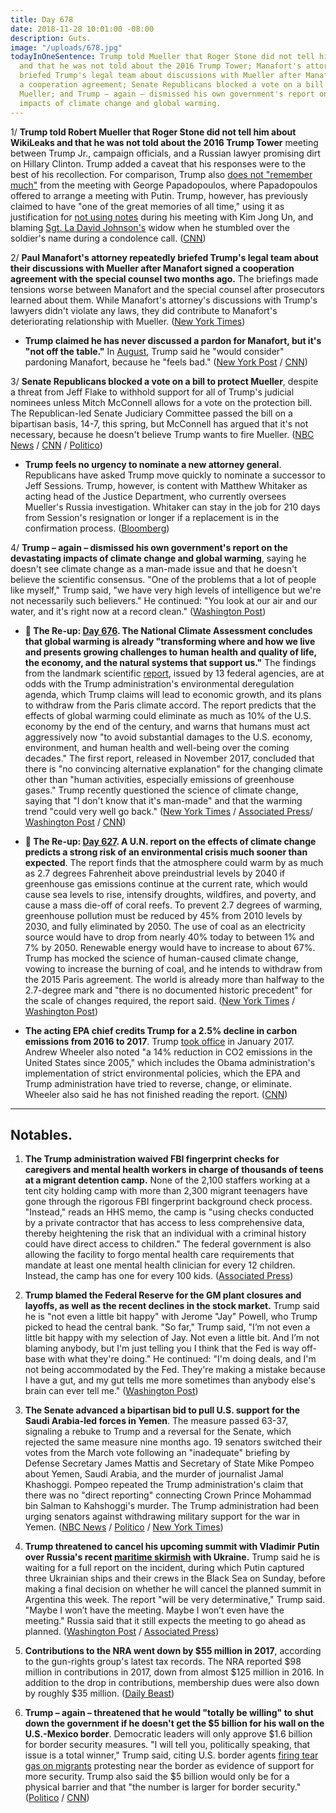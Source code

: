 ```yaml
---
title: Day 678
date: 2018-11-28 10:01:00 -08:00
description: Guts.
image: "/uploads/678.jpg"
todayInOneSentence: Trump told Mueller that Roger Stone did not tell him about WikiLeaks
  and that he was not told about the 2016 Trump Tower; Manafort's attorney repeatedly
  briefed Trump's legal team about discussions with Mueller after Manafort signed
  a cooperation agreement; Senate Republicans blocked a vote on a bill to protect
  Mueller; and Trump – again – dismissed his own government's report on the devastating
  impacts of climate change and global warming.
---
```


1/ **Trump told Robert Mueller that Roger Stone did not tell him about WikiLeaks and that he was not told about the 2016 Trump Tower** meeting between Trump Jr., campaign officials, and a Russian lawyer promising dirt on Hillary Clinton. Trump added a caveat that his responses were to the best of his recollection. For comparison, Trump also [does not "remember much"](https://whatthefuckjusthappenedtoday.com/2017/11/03/day-288/#1-trump-does-not-remember-much-from) from the meeting with George Papadopoulos, where Papadopoulos offered to arrange a meeting with Putin. Trump, however, has previously claimed to have "one of the great memories of all time," using it as justification for [not using notes](https://whatthefuckjusthappenedtoday.com/2018/06/12/day-509/#trump-didnt-use-notes-for-his-meetin) during his meeting with Kim Jong Un, and blaming  [Sgt. La David Johnson's](https://whatthefuckjusthappenedtoday.com/2017/10/26/day-280/#7-trump-said-the-soldiers-widow-must) widow when he stumbled over the soldier's name during a condolence call. ([CNN](https://www.cnn.com/2018/11/28/politics/trump-mueller-answers-wikileaks-trump-tower/index.html))

2/ **Paul Manafort's attorney repeatedly briefed Trump's legal team about their discussions with Mueller after Manafort signed a cooperation agreement with the special counsel two months ago.** The briefings made tensions worse between Manafort and the special counsel after prosecutors learned about them. While Manafort's attorney's discussions with Trump's lawyers didn't violate any laws, they did contribute to Manafort's deteriorating relationship with Mueller. ([New York Times](https://www.nytimes.com/2018/11/27/us/politics/manafort-lawyer-trump-cooperation.html))

* **Trump claimed he has never discussed a pardon for Manafort, but it's "not off the table."** In [August](https://whatthefuckjusthappenedtoday.com/2018/08/23/day-581/#1-trump-would-consider-pardoning-pau), Trump said he "would consider" pardoning Manafort, because he "feels bad." ([New York Post](https://nypost.com/2018/11/28/trump-says-pardon-for-paul-manafort-still-a-possibility/) / [CNN](https://www.cnn.com/2018/11/28/politics/ny-post-trump-manafort-pardon-on-the-table/index.html))

3/ **Senate Republicans blocked a vote on a bill to protect Mueller**, despite a threat from Jeff Flake to withhold support for all of Trump's judicial nominees unless Mitch McConnell allows for a vote on the protection bill. The Republican-led Senate Judiciary Committee passed the bill on a bipartisan basis, 14-7, this spring, but McConnell has argued that it's not necessary, because he doesn't believe Trump wants to fire Mueller. ([NBC News](https://www.nbcnews.com/politics/congress/mcconnell-senate-republicans-block-vote-mueller-protection-bill-n941291) / [CNN](https://www.cnn.com/2018/11/28/politics/mueller-protection-bill-blocked/index.html) / [Politico](https://www.politico.com/story/2018/11/28/mueller-bill-senate-mcconnell-1023314))

* **Trump feels no urgency to nominate a new attorney general**. Republicans have asked Trump move quickly to nominate a successor to Jeff Sessions. Trump, however, is content with Matthew Whitaker as acting head of the Justice Department, who currently oversees Mueller's Russia investigation. Whitaker can stay in the job for 210 days from Session's resignation or longer if a replacement is in the confirmation process. ([Bloomberg](https://www.bloomberg.com/news/articles/2018-11-28/trump-is-said-to-feel-no-urgency-to-choose-new-attorney-general))

4/ **Trump – again – dismissed his own government's report on the devastating impacts of climate change and global warming**, saying he doesn't see climate change as a man-made issue and that he doesn't believe the scientific consensus. "One of the problems that a lot of people like myself," Trump said, "we have very high levels of intelligence but we're not necessarily such believers." He continued: "You look at our air and our water, and it's right now at a record clean." ([Washington Post](https://www.washingtonpost.com/politics/trump-slams-fed-chair-questions-climate-change-and-threatens-to-cancel-putin-meeting-in-wide-ranging-interview-with-the-post/2018/11/27/4362fae8-f26c-11e8-aeea-b85fd44449f5_story.html?utm_term=.8f15faf71a0b))

* **📌 The Re-up: [Day 676](https://whatthefuckjusthappenedtoday.com/2018/11/26/day-676/#1-the-national-climate-assessment-co). The National Climate Assessment concludes that global warming is already "transforming where and how we live and presents growing challenges to human health and quality of life, the economy, and the natural systems that support us."** The findings from the landmark scientific [report](https://nca2018.globalchange.gov/), issued by 13 federal agencies, are at odds with the Trump administration's environmental deregulation agenda, which Trump claims will lead to economic growth, and its plans to withdraw from the Paris climate accord. The report predicts that the effects of global warming could eliminate as much as 10% of the U.S. economy by the end of the century, and warns that humans must act aggressively now "to avoid substantial damages to the U.S. economy, environment, and human health and well-being over the coming decades." The first report, released in November 2017, concluded that there is "no convincing alternative explanation" for the changing climate other than "human activities, especially emissions of greenhouse gases." Trump recently questioned the science of climate change, saying that "I don't know that it's man-made" and that the warming trend "could very well go back." ([New York Times](https://www.nytimes.com/2018/11/23/climate/us-climate-report.html) / [Associated Press](https://apnews.com/f9732784135c4f4a8963daff79e2583e)/ [Washington Post](https://www.washingtonpost.com/energy-environment/2018/11/23/major-trump-administration-climate-report-says-damages-are-intensifying-across-country/) / [CNN](https://www.cnn.com/2018/11/23/health/climate-change-report-bn/index.html))

* **📌 The Re-up: [Day 627](https://whatthefuckjusthappenedtoday.com/2018/10/08/day-627/). A U.N. report on the effects of climate change predicts a strong risk of an environmental crisis much sooner than expected**. The report finds that the atmosphere could warm by as much as 2.7 degrees Fahrenheit above preindustrial levels by 2040 if greenhouse gas emissions continue at the current rate, which would cause sea levels to rise, intensify droughts, wildfires, and poverty, and cause a mass die-off of coral reefs. To prevent 2.7 degrees of warming, greenhouse pollution must be reduced by 45% from 2010 levels by 2030, and fully eliminated by 2050. The use of coal as an electricity source would have to drop from nearly 40% today to between 1% and 7% by 2050. Renewable energy would have to increase to about 67%. Trump has mocked the science of human-caused climate change, vowing to increase the burning of coal, and he intends to withdraw from the 2015 Paris agreement. The world is already more than halfway to the 2.7-degree mark and "there is no documented historic precedent" for the scale of changes required, the report said. ([New York Times](https://www.nytimes.com/2018/10/07/climate/ipcc-climate-report-2040.html) / [Washington Post](https://www.washingtonpost.com/energy-environment/2018/10/08/world-has-only-years-get-climate-change-under-control-un-scientists-say/))

* **The acting EPA chief credits Trump for a 2.5% decline in carbon emissions from 2016 to 2017**. Trump [took office](https://whatthefuckjusthappenedtoday.com/2017/01/20/Day-1/) in January 2017. Andrew Wheeler also noted "a 14% reduction in CO2 emissions in the United States since 2005," which includes the Obama administration's implementation of strict environmental policies, which the EPA and Trump administration have tried to reverse, change, or eliminate. Wheeler also said he has not finished reading the report. ([CNN](https://www.cnn.com/2018/11/28/politics/epa-administrator-climate-report/index.html))

---

## Notables.

1. **The Trump administration waived FBI fingerprint checks for caregivers and mental health workers in charge of thousands of teens at a migrant detention camp.** None of the 2,100 staffers working at a tent city holding camp with more than 2,300 migrant teenagers have gone through the rigorous FBI fingerprint background check process. "Instead," reads an HHS memo, the camp is "using checks conducted by a private contractor that has access to less comprehensive data, thereby heightening the risk that an individual with a criminal history could have direct access to children." The federal government is also allowing the facility to forgo mental health care requirements that mandate at least one mental health clinician for every 12 children. Instead, the camp has one for every 100 kids. ([Associated Press](https://apnews.com/0c62b088c27147b0a6055d1e8394a3af))

2. **Trump blamed the Federal Reserve for the GM plant closures and layoffs, as well as the recent declines in the stock market.** Trump said he is "not even a little bit happy" with Jerome "Jay" Powell, who Trump picked to head the central bank. "So far," Trump said, "I’m not even a little bit happy with my selection of Jay. Not even a little bit. And I’m not blaming anybody, but I'm just telling you I think that the Fed is way off-base with what they're doing." He continued: "I'm doing deals, and I'm not being accommodated by the Fed. They're making a mistake because I have a gut, and my gut tells me more sometimes than anybody else's brain can ever tell me." ([Washington Post](https://www.washingtonpost.com/politics/trump-slams-fed-chair-questions-climate-change-and-threatens-to-cancel-putin-meeting-in-wide-ranging-interview-with-the-post/2018/11/27/4362fae8-f26c-11e8-aeea-b85fd44449f5_story.html?utm_term=.8f15faf71a0b))

3. **The Senate advanced a bipartisan bid to pull U.S. support for the Saudi Arabia-led forces in Yemen**. The measure passed 63-37, signaling a rebuke to Trump and a reversal for the Senate, which rejected the same measure nine months ago. 19 senators switched their votes from the March vote following an "inadequate" briefing by Defense Secretary James Mattis and Secretary of State Mike Pompeo about Yemen, Saudi Arabia, and the murder of journalist Jamal Khashoggi. Pompeo repeated the Trump administration's claim that there was no "direct reporting" connecting Crown Prince Mohammad bin Salman to Kahshoggi's murder. The Trump administration had been urging senators against withdrawing military support for the war in Yemen. ([NBC News](https://www.nbcnews.com/politics/congress/after-inadequate-briefing-saudi-arabia-senate-advances-bill-end-u-n941386) / [Politico](https://www.politico.com/story/2018/11/28/pompeo-khashoggi-saudi-crown-prince-1023850) / [New York Times](https://www.nytimes.com/2018/11/28/us/politics/trump-saudi-arabia-yemen.html))

4. **Trump threatened to cancel his upcoming summit with Vladimir Putin over Russia's recent [maritime skirmish](https://www.washingtonpost.com/world/europe/russia-shrugs-off-western-pressure-over-black-sea-incident-with-ukraine/2018/11/27/308a2df0-f245-11e8-99c2-cfca6fcf610c_story.html?utm_term=.036b21ea8425) with Ukraine.** Trump said he is waiting for a full report on the incident, during which Putin captured three Ukrainian ships and their crews in the Black Sea on Sunday, before making a final decision on whether he will cancel the planned summit in Argentina this week. The report "will be very determinative," Trump said. "Maybe I won’t have the meeting. Maybe I won’t even have the meeting." Russia said that it still expects the meeting to go ahead as planned. ([Washington Post](https://www.washingtonpost.com/politics/trump-slams-fed-chair-questions-climate-change-and-threatens-to-cancel-putin-meeting-in-wide-ranging-interview-with-the-post/2018/11/27/4362fae8-f26c-11e8-aeea-b85fd44449f5_story.html?utm_term=.8f15faf71a0b) / [Associated Press](https://apnews.com/17f1ff79b09e411b9b6a85b00afbe618))

5. **Contributions to the NRA went down by $55 million in 2017**, according to the gun-rights group's latest tax records. The NRA reported $98 million in contributions in 2017, down from almost $125 million in 2016. In addition to the drop in contributions, membership dues were also down by roughly $35 million. ([Daily Beast](https://www.thedailybeast.com/the-nra-just-reported-losing-dollar55-million-in-income))

6. **Trump – again – threatened that he would "totally be willing" to shut down the government if he doesn't get the $5 billion for his wall on the U.S.-Mexico border**. Democratic leaders will only approve $1.6 billion for border security measures. "I will tell you, politically speaking, that issue is a total winner," Trump said, citing U.S. border agents [firing tear gas on migrants](https://whatthefuckjusthappenedtoday.com/2018/11/26/day-676/#3-u-s-border-agents-fired-tear-gas-o) protesting near the border as evidence of support for more security. Trump also said the $5 billion would only be for a physical barrier and that "the number is larger for border security." ([Politico](https://www.politico.com/story/2018/11/28/trump-politico-interview-1023306) / [CNN](https://www.cnn.com/2018/11/28/politics/donald-trump-border-wall-funding-government-shutdown/index.html))

